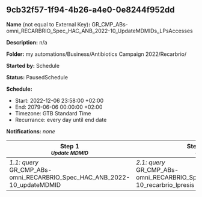 ## 9cb32f57-1f94-4b26-a4e0-0e8244f952dd

**Name** (not equal to External Key)**:** GR_CMP_ABs-omni_RECARBRIO_Spec_HAC_ANB_2022-10_UpdateMDMIDs_LPsAccesses

**Description:** n/a

**Folder:** my automations/Business/Antibiotics Campaign 2022/Recarbrio/

**Started by:** Schedule

**Status:** PausedSchedule

**Schedule:**

* Start: 2022-12-06 23:58:00 +02:00
* End: 2079-06-06 00:00:00 +02:00
* Timezone: GTB Standard Time
* Recurrance: every day until end date

**Notifications:** _none_


| Step 1<br>_<small>Update MDMID</small>_ | Step 2<br>_<small>-</small>_ | Step 3<br>_<small>-</small>_ | Step 4<br>_<small>-</small>_ | Step 5<br>_<small>-</small>_ |
| --- | --- | --- | --- | --- |
| _1.1: query_<br>GR_CMP_ABs-omni_RECARBRIO_Spec_HAC_ANB_2022-10_updateMDMID | _2.1: query_<br>GR_CMP_ABs-omni_RECARBRIO_Spec_HAC_ANB_2022-10_recarbrio_lpresis | _3.1: query_<br>GR_CMP_ABs-omni_RECARBRIO_Spec_HAC_ANB_2022-10_recarbrio_lpindic | _4.1: query_<br>GR_CMP_ABs-omni_RECARBRIO_Spec_HAC_ANB_2022-10_recarbrio_lpguide | _5.1: query_<br>GR_CMP_ABs-omni_RECARBRIO_Spec_HAC_ANB_2022-10_recarbrio_mechan |
